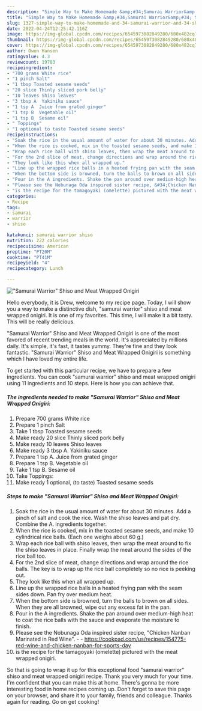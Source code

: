 ```yaml
---
description: "Simple Way to Make Homemade &amp;#34;Samurai Warrior&amp;#34; Shiso and Meat Wrapped Onigiri"
title: "Simple Way to Make Homemade &amp;#34;Samurai Warrior&amp;#34; Shiso and Meat Wrapped Onigiri"
slug: 1327-simple-way-to-make-homemade-and-34-samurai-warrior-and-34-shiso-and-meat-wrapped-onigiri
date: 2022-04-24T12:25:42.116Z
image: https://img-global.cpcdn.com/recipes/6545973082849280/680x482cq70/samurai-warrior-shiso-and-meat-wrapped-onigiri-recipe-main-photo.jpg
thumbnail: https://img-global.cpcdn.com/recipes/6545973082849280/680x482cq70/samurai-warrior-shiso-and-meat-wrapped-onigiri-recipe-main-photo.jpg
cover: https://img-global.cpcdn.com/recipes/6545973082849280/680x482cq70/samurai-warrior-shiso-and-meat-wrapped-onigiri-recipe-main-photo.jpg
author: Owen Hansen
ratingvalue: 4.3
reviewcount: 19703
recipeingredient:
- "700 grams White rice"
- "1 pinch Salt"
- "1 tbsp Toasted sesame seeds"
- "20 slice Thinly sliced pork belly"
- "10 leaves Shiso leaves"
- "3 tbsp A  Yakiniku sauce"
- "1 tsp A  Juice from grated ginger"
- "1 tsp B  Vegetable oil"
- "1 tsp B  Sesame oil"
- " Toppings"
- "1 optional to taste Toasted sesame seeds"
recipeinstructions:
- "Soak the rice in the usual amount of water for about 30 minutes. Add a pinch of salt and cook the rice. Wash the shiso leaves and pat dry.  Combine the A. ingredients together."
- "When the rice is cooked, mix in the toasted sesame seeds, and make 10 cylindrical rice balls. (Each one weighs about 60 g.)"
- "Wrap each rice ball with shiso leaves, then wrap the meat around to fix the shiso leaves in place. Finally wrap the meat around the sides of the rice ball too."
- "For the 2nd slice of meat, change directions and wrap around the rice balls. The key is to wrap up the rice ball completely so no rice is peeking out."
- "They look like this when all wrapped up."
- "Line up the wrapped rice balls in a heated frying pan with the seam sides down. Pan fry over medium heat."
- "When the bottom side is browned, turn the balls to brown on all sides. When they are all browned, wipe out any excess fat in the pan."
- "Pour in the A ingredients. Shake the pan around over medium-high heat to coat the rice balls with the sauce and evaporate the moisture to finish."
- "Please see the Nobunaga Oda inspired sister recipe, &#34;Chicken Nanban Marinated in Red Wine&#34;.  https://cookpad.com/us/recipes/154775-red-wine-and-chicken-nanban-for-sports-day"
- "is the recipe for the tamagoyaki (omelette) pictured with the meat wrapped onigiri."
categories:
- Recipe
tags:
- samurai
- warrior
- shiso

katakunci: samurai warrior shiso 
nutrition: 222 calories
recipecuisine: American
preptime: "PT20M"
cooktime: "PT41M"
recipeyield: "4"
recipecategory: Lunch

---
```



![&#34;Samurai Warrior&#34; Shiso and Meat Wrapped Onigiri](https://img-global.cpcdn.com/recipes/6545973082849280/680x482cq70/samurai-warrior-shiso-and-meat-wrapped-onigiri-recipe-main-photo.jpg)

Hello everybody, it is Drew, welcome to my recipe page. Today, I will show you a way to make a distinctive dish, &#34;samurai warrior&#34; shiso and meat wrapped onigiri. It is one of my favorites. This time, I will make it a bit tasty. This will be really delicious.

&#34;Samurai Warrior&#34; Shiso and Meat Wrapped Onigiri is one of the most favored of recent trending meals in the world. It's appreciated by millions daily. It's simple, it's fast, it tastes yummy. They're fine and they look fantastic. &#34;Samurai Warrior&#34; Shiso and Meat Wrapped Onigiri is something which I have loved my entire life.




To get started with this particular recipe, we have to prepare a few ingredients. You can cook &#34;samurai warrior&#34; shiso and meat wrapped onigiri using 11 ingredients and 10 steps. Here is how you can achieve that.

<!--inarticleads1-->

##### The ingredients needed to make &#34;Samurai Warrior&#34; Shiso and Meat Wrapped Onigiri:

1. Prepare 700 grams White rice
1. Prepare 1 pinch Salt
1. Take 1 tbsp Toasted sesame seeds
1. Make ready 20 slice Thinly sliced pork belly
1. Make ready 10 leaves Shiso leaves
1. Make ready 3 tbsp A.  Yakiniku sauce
1. Prepare 1 tsp A.  Juice from grated ginger
1. Prepare 1 tsp B.  Vegetable oil
1. Take 1 tsp B.  Sesame oil
1. Take  Toppings:
1. Make ready 1 optional, (to taste) Toasted sesame seeds




<!--inarticleads2-->

##### Steps to make &#34;Samurai Warrior&#34; Shiso and Meat Wrapped Onigiri:

1. Soak the rice in the usual amount of water for about 30 minutes. Add a pinch of salt and cook the rice. Wash the shiso leaves and pat dry.  Combine the A. ingredients together.
1. When the rice is cooked, mix in the toasted sesame seeds, and make 10 cylindrical rice balls. (Each one weighs about 60 g.)
1. Wrap each rice ball with shiso leaves, then wrap the meat around to fix the shiso leaves in place. Finally wrap the meat around the sides of the rice ball too.
1. For the 2nd slice of meat, change directions and wrap around the rice balls. The key is to wrap up the rice ball completely so no rice is peeking out.
1. They look like this when all wrapped up.
1. Line up the wrapped rice balls in a heated frying pan with the seam sides down. Pan fry over medium heat.
1. When the bottom side is browned, turn the balls to brown on all sides. When they are all browned, wipe out any excess fat in the pan.
1. Pour in the A ingredients. Shake the pan around over medium-high heat to coat the rice balls with the sauce and evaporate the moisture to finish.
1. Please see the Nobunaga Oda inspired sister recipe, &#34;Chicken Nanban Marinated in Red Wine&#34;. -  - https://cookpad.com/us/recipes/154775-red-wine-and-chicken-nanban-for-sports-day
1. is the recipe for the tamagoyaki (omelette) pictured with the meat wrapped onigiri.




So that is going to wrap it up for this exceptional food &#34;samurai warrior&#34; shiso and meat wrapped onigiri recipe. Thank you very much for your time. I'm confident that you can make this at home. There's gonna be more interesting food in home recipes coming up. Don't forget to save this page on your browser, and share it to your family, friends and colleague. Thanks again for reading. Go on get cooking!
